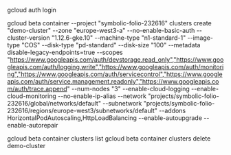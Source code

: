 

gcloud auth login

gcloud beta container --project "symbolic-folio-232616" clusters create "demo-cluster" --zone "europe-west3-a" --no-enable-basic-auth --cluster-version "1.12.6-gke.10" --machine-type "n1-standard-1" --image-type "COS" --disk-type "pd-standard" --disk-size "100" --metadata disable-legacy-endpoints=true --scopes "https://www.googleapis.com/auth/devstorage.read_only","https://www.googleapis.com/auth/logging.write","https://www.googleapis.com/auth/monitoring","https://www.googleapis.com/auth/servicecontrol","https://www.googleapis.com/auth/service.management.readonly","https://www.googleapis.com/auth/trace.append" --num-nodes "3" --enable-cloud-logging --enable-cloud-monitoring --no-enable-ip-alias --network "projects/symbolic-folio-232616/global/networks/default" --subnetwork "projects/symbolic-folio-232616/regions/europe-west3/subnetworks/default" --addons HorizontalPodAutoscaling,HttpLoadBalancing --enable-autoupgrade --enable-autorepair

gcloud beta container clusters list
gcloud beta container clusters delete demo-cluster